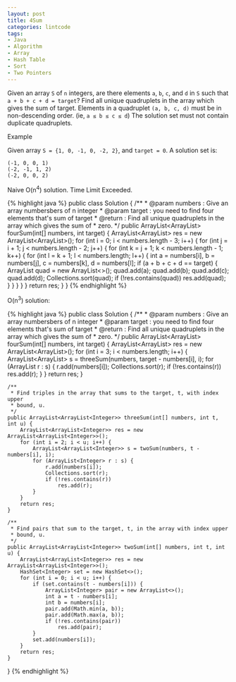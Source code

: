 ```yaml
---
layout: post
title: 4Sum
categories: lintcode
tags:
- Java
- Algorithm
- Array
- Hash Table
- Sort
- Two Pointers
---
```


Given an array `S` of `n` integers, are there elements `a`, `b`, `c`, and `d` in `S` such that `a + b + c + d = target`? Find all unique quadruplets in the array which gives the sum of target. Elements in a quadruplet `(a, b, c, d)` must be in non-descending order. (ie, `a ≤ b ≤ c ≤ d`) The solution set must not contain duplicate quadruplets.

Example

Given array `S = {1, 0, -1, 0, -2, 2}`, and `target = 0`. A solution set is:

```
(-1, 0, 0, 1)
(-2, -1, 1, 2)
(-2, 0, 0, 2)
```

Naive O(n<sup>4</sup>) solution. Time Limit Exceeded.

{% highlight java %}
public class Solution {
    /**
     * @param numbers : Give an array numbersbers of n integer
     * @param target : you need to find four elements that's sum of target
     * @return : Find all unique quadruplets in the array which gives the sum of
     *           zero.
     */
    public ArrayList<ArrayList<Integer>> fourSum(int[] numbers, int target) {
        ArrayList<ArrayList<Integer>> res = new ArrayList<ArrayList<Integer>>();
        for (int i = 0; i < numbers.length - 3; i++) {
            for (int j = i + 1; j < numbers.length - 2; j++) {
                for (int k = j + 1; k < numbers.length - 1; k++) {
                    for (int l = k + 1; l < numbers.length; l++) {
                        int a = numbers[i], b = numbers[j],
                            c = numbers[k], d = numbers[l];
                        if (a + b + c + d == target) {
                            ArrayList<Integer> quad = new ArrayList<>();
                            quad.add(a); quad.add(b); quad.add(c); quad.add(d);
                            Collections.sort(quad);
                            if (!res.contains(quad))
                                res.add(quad);
                        }
                    }
                }
            }
        }
        return res;
    }
}
{% endhighlight %}

O(n<sup>3</sup>) solution:

{% highlight java %}
public class Solution {
    /**
     * @param numbers : Give an array numbersbers of n integer
     * @param target : you need to find four elements that's sum of target
     * @return : Find all unique quadruplets in the array which gives the sum of
     *           zero.
     */
    public ArrayList<ArrayList<Integer>> fourSum(int[] numbers, int target) {
        ArrayList<ArrayList<Integer>> res = new ArrayList<ArrayList<Integer>>();
        for (int i = 3; i < numbers.length; i++) {
            ArrayList<ArrayList<Integer>> s = 
                threeSum(numbers, target - numbers[i], i);
            for (ArrayList<Integer> r : s) {
                r.add(numbers[i]);
                Collections.sort(r);
                if (!res.contains(r))
                    res.add(r);
            }
        }
        return res;
    }
    
    /**
     * Find triples in the array that sums to the target, t, with index upper
     * bound, u.
     */
    public ArrayList<ArrayList<Integer>> threeSum(int[] numbers, int t, int u) {
        ArrayList<ArrayList<Integer>> res = new ArrayList<ArrayList<Integer>>();
        for (int i = 2; i < u; i++) {
            ArrayList<ArrayList<Integer>> s = twoSum(numbers, t - numbers[i], i);
            for (ArrayList<Integer> r : s) {
                r.add(numbers[i]);
                Collections.sort(r);
                if (!res.contains(r))
                    res.add(r);
            }
        }
        return res;
    }
    
    /**
     * Find pairs that sum to the target, t, in the array with index upper
     * bound, u.
     */
    public ArrayList<ArrayList<Integer>> twoSum(int[] numbers, int t, int u) {
        ArrayList<ArrayList<Integer>> res = new ArrayList<ArrayList<Integer>>();
        HashSet<Integer> set = new HashSet<>();
        for (int i = 0; i < u; i++) {
            if (set.contains(t - numbers[i])) {
                ArrayList<Integer> pair = new ArrayList<>();
                int a = t - numbers[i];
                int b = numbers[i];
                pair.add(Math.min(a, b));
                pair.add(Math.max(a, b));
                if (!res.contains(pair))
                    res.add(pair);
            }
            set.add(numbers[i]);
        }
        return res;
    }
}
{% endhighlight %}
